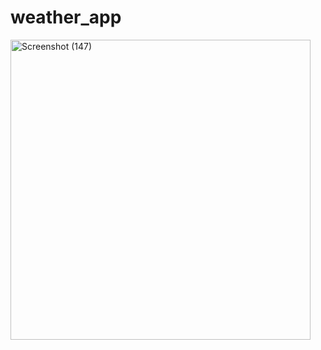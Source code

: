 # weather_app
<img width="480" alt="Screenshot (147)" src="https://user-images.githubusercontent.com/72565544/184526742-2768dd05-aa18-43aa-b5e5-016c7809c646.png">

